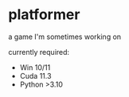 # platformer
a game I'm sometimes working on
 
currently required:
- Win 10/11
- Cuda 11.3
- Python >3.10
